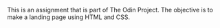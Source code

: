 This is an assignment that is part of The Odin Project. The objective is to make a landing page using HTML and CSS.

